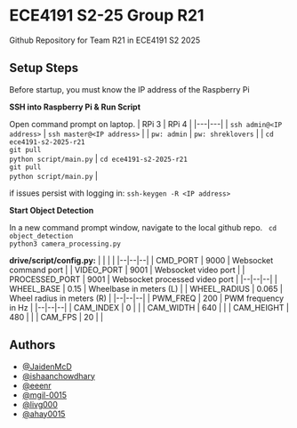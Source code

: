 
# ECE4191 S2-25 Group R21
Github Repository for Team R21 in ECE4191 S2 2025

## Setup Steps
Before startup, you must know the IP address of the Raspberry Pi

**SSH into Raspberry Pi & Run Script**

Open command prompt on laptop. 
| RPi 3  |  RPi 4 |
|---|---|
| `ssh admin@<IP address>`  |  `ssh master@<IP address>` |
| `pw: admin`  |  `pw: shreklovers` |
| `cd ece4191-s2-2025-r21`<br>`git pull`<br>`python script/main.py`  |  `cd ece4191-s2-2025-r21`<br>`git pull`<br>`python script/main.py` |

if issues persist with logging in: `ssh-keygen -R <IP address>`

**Start Object Detection**

In a new command prompt window, navigate to the local github repo.
`
cd object_detection`<br>`
python3 camera_processing.py
`

**drive/script/config.py:**
|  |  |  |
|--|--|--|
| CMD_PORT | 9000 | Websocket command port |
| VIDEO_PORT | 9001 | Websocket video port |
| PROCESSED_PORT | 9001 | Websocket processed video port |
|--|--|--|
| WHEEL_BASE | 0.15 | Wheelbase in meters (L) |
| WHEEL_RADIUS | 0.065 | Wheel radius in meters (R) |
|--|--|--|
| PWM_FREQ | 200 | PWM frequency in Hz |
|--|--|--|
| CAM_INDEX | 0 |  |
| CAM_WIDTH | 640 |  |
| CAM_HEIGHT | 480 |  |
| CAM_FPS | 20 |  |


## Authors

- [@JaidenMcD](https://github.com/JaidenMcD)
- [@ishaanchowdhary](https://github.com/ishaanchowdhary)
- [@eeenr](https://github.com/eeenr)
- [@mgil-0015](https://github.com/mgil-0015)
- [@livg000](https://github.com/livg000)
- [@ahay0015](https://github.com/ahay0015)




